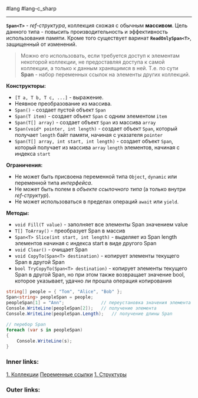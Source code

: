 #lang #lang-c_sharp

---
**`Span<T>`** - *ref-структура*, коллекция схожая с обычным **массивом**.
Цель данного типа - повысить производительность и эффективность использования памяти.
Кроме того существует варинат **`ReadOnlySpan<T>`**, защищенный от изменений.

> Можно его использовать, если требуется доступ к элементам некоторой коллекции, не предоставляя доступа к самой коллекции, а только к данным хранящимся в ней.
> Т.е. по сути **Span** - набор переменных ссылок на элементы других коллекций.

**Конструкторы:**
- `[T a, T b, T c, ...]` - выражение.
- Неявное преобразование из массива.
- `Span()` - создает пустой объект `Span`
- `Span(T item)` - создает объект `Span` с одним элементом `item`
- `Span(T[] array)` - создает объект `Span` из массива `array`
- `Span(void* pointer, int length)` - создает объект `Span`, который получает `length` байт памяти, начиная с указателя `pointer`
- `Span(T[] array, int start, int length)` - создает объект `Span`, который получает из массива `array` `length` элементов, начиная с индекса `start`

**Ограничения:**
- Не может быть присвоена переменной типа `Object`, `dynamic` или переменной типа *интерфейса*.
- Не может быть полем в *объекте ссылочного типа* (а только внутри *ref-структур*).
- Не может использоваться в пределах операций `await` или `yield`.

**Методы:**
- `void Fill(T value)` - заполняет все элементы Span значением value
- `T[] ToArray()` - преобразует Span в массив
- `Span<T> Slice(int start, int length)` - выделяет из Span length элементов начиная с индекса start в виде другого Span
- `void Clear()` - очищает Span
- `void CopyTo(Span<T> destination)` - копирует элементы текущего Span в другой Span
- `bool TryCopyTo(Span<T> destination)` - копирует элементы текущего Span в другой Span, но при этом также возвращает значение bool, которое указывает, удачно ли прошла операция копирования


```csharp
string[] people = { "Tom", "Alice", "Bob" };
Span<string> peopleSpan = people;
peopleSpan[1] = "Ann";              // переустановка значения элемента
Console.WriteLine(peopleSpan[2]);   // получение элемента
Console.WriteLine(peopleSpan.Length);   // получение длины Span
 
// перебор Span
foreach (var s in peopleSpan)
{
    Console.WriteLine(s);
}
```


### Inner links:
[1. Коллекции](1.%20Lang/C-sharp/0.%20Введение/3.%20Коллекции/1.%20Коллекции.md)
[Переменные ссылки](1.%20Lang/C-sharp/0.%20Введение/1.%20Типы%20данных/Переменные%20ссылки.md)
[1. Структуры](1.%20Lang/C-sharp/0.%20Введение/2.%20Классы%20и%20структуры/1.%20Структуры.md)

### Outer links:


